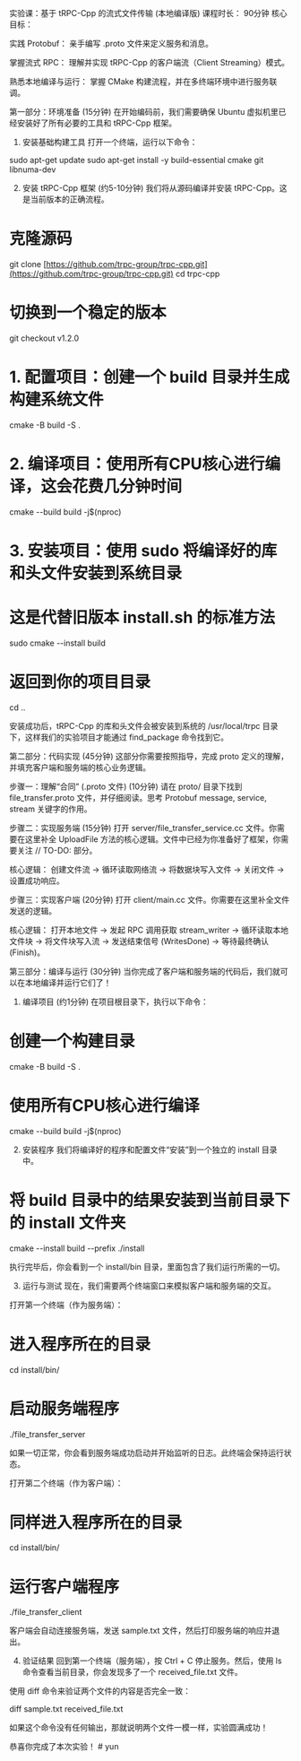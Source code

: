  实验课：基于 tRPC-Cpp 的流式文件传输 (本地编译版)
课程时长： 90分钟
核心目标：

实践 Protobuf： 亲手编写 .proto 文件来定义服务和消息。

掌握流式 RPC： 理解并实现 tRPC-Cpp 的客户端流（Client Streaming）模式。

熟悉本地编译与运行： 掌握 CMake 构建流程，并在多终端环境中进行服务联调。

第一部分：环境准备 (15分钟)
在开始编码前，我们需要确保 Ubuntu 虚拟机里已经安装好了所有必要的工具和 tRPC-Cpp 框架。

1. 安装基础构建工具
打开一个终端，运行以下命令：

sudo apt-get update
sudo apt-get install -y build-essential cmake git libnuma-dev

2. 安装 tRPC-Cpp 框架 (约5-10分钟)
我们将从源码编译并安装 tRPC-Cpp。这是当前版本的正确流程。

# 克隆源码
git clone [https://github.com/trpc-group/trpc-cpp.git](https://github.com/trpc-group/trpc-cpp.git)
cd trpc-cpp

# 切换到一个稳定的版本
git checkout v1.2.0

# 1. 配置项目：创建一个 build 目录并生成构建系统文件
cmake -B build -S .

# 2. 编译项目：使用所有CPU核心进行编译，这会花费几分钟时间
cmake --build build -j$(nproc)

# 3. 安装项目：使用 sudo 将编译好的库和头文件安装到系统目录
# 这是代替旧版本 install.sh 的标准方法
sudo cmake --install build

# 返回到你的项目目录
cd ..

安装成功后，tRPC-Cpp 的库和头文件会被安装到系统的 /usr/local/trpc 目录下，这样我们的实验项目才能通过 find_package 命令找到它。

第二部分：代码实现 (45分钟)
这部分你需要按照指导，完成 proto 定义的理解，并填充客户端和服务端的核心业务逻辑。

步骤一：理解“合同” (.proto 文件) (10分钟)
请在 proto/ 目录下找到 file_transfer.proto 文件，并仔细阅读。思考 Protobuf message, service, stream 关键字的作用。

步骤二：实现服务端 (15分钟)
打开 server/file_transfer_service.cc 文件。你需要在这里补全 UploadFile 方法的核心逻辑。文件中已经为你准备好了框架，你需要关注 // TO-DO: 部分。

核心逻辑： 创建文件流 -> 循环读取网络流 -> 将数据块写入文件 -> 关闭文件 -> 设置成功响应。

步骤三：实现客户端 (20分钟)
打开 client/main.cc 文件。你需要在这里补全文件发送的逻辑。

核心逻辑： 打开本地文件 -> 发起 RPC 调用获取 stream_writer -> 循环读取本地文件块 -> 将文件块写入流 -> 发送结束信号 (WritesDone) -> 等待最终确认 (Finish)。

第三部分：编译与运行 (30分钟)
当你完成了客户端和服务端的代码后，我们就可以在本地编译并运行它们了！

1. 编译项目 (约1分钟)
在项目根目录下，执行以下命令：

# 创建一个构建目录
cmake -B build -S .

# 使用所有CPU核心进行编译
cmake --build build -j$(nproc)

2. 安装程序
我们将编译好的程序和配置文件“安装”到一个独立的 install 目录中。

# 将 build 目录中的结果安装到当前目录下的 install 文件夹
cmake --install build --prefix ./install

执行完毕后，你会看到一个 install/bin 目录，里面包含了我们运行所需的一切。

3. 运行与测试
现在，我们需要两个终端窗口来模拟客户端和服务端的交互。

打开第一个终端（作为服务端）：

# 进入程序所在的目录
cd install/bin/

# 启动服务端程序
./file_transfer_server

如果一切正常，你会看到服务端成功启动并开始监听的日志。此终端会保持运行状态。

打开第二个终端（作为客户端）：

# 同样进入程序所在的目录
cd install/bin/

# 运行客户端程序
./file_transfer_client

客户端会自动连接服务端，发送 sample.txt 文件，然后打印服务端的响应并退出。

4. 验证结果
回到第一个终端（服务端），按 Ctrl + C 停止服务。然后，使用 ls 命令查看当前目录，你会发现多了一个 received_file.txt 文件。

使用 diff 命令来验证两个文件的内容是否完全一致：

diff sample.txt received_file.txt

如果这个命令没有任何输出，那就说明两个文件一模一样，实验圆满成功！

恭喜你完成了本次实验！
#   y u n  
 